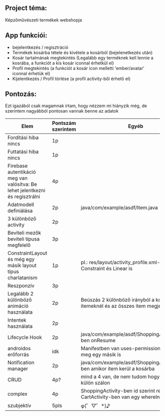 ## Project téma:

Képzőművészeti termékek webshopja

## App funkciói:

* bejelentkezés / regisztráció
* Termékek kosárba tétele és kivétele a kosárból (bejelenetkezés után)
* Kosár tartalmának megtekintés (Legalább egy terméknek kell lennie a kosrába, a funkciót
  a kis kosár iconnal érhetkül el)
* Profil megtekintés (a funkciót a kosár icon melletti 'ember/avatar' iconnal érhetük el)
* Kijelentkezés / Profil törlése (a profil activity-ből érhető el)

## Pontozás:

Ezt igazából csak magamnak írtam, hogy nézzem mi hiányzik még, de szerintem nagyábból pontosan vannak benne az adatok

| Elem                                                                          | Pontszám szerintem | Egyéb                                                                                     |
|-------------------------------------------------------------------------------|--------------------|-------------------------------------------------------------------------------------------|
| Fordítási hiba nincs                                                          | 1p                 |                                                                                           |
| Futtatási hiba nincs                                                          | 1p                 |                                                                                           |
| Firebase autentikáció meg van valósítva: Be lehet jelentkezni és regisztrálni | 4p                 |                                                                                           |
| Adatmodell definiálása                                                        | 2p                 | java/com/example/asdf/Item.java                                                           |
| 3 különböző activity                                                          | 2p                 |                                                                                           |
| Beviteli mezők beviteli típusa megfelelő                                      | 3p                 |                                                                                           |
| ConstraintLayout és még egy másik layout típus charlatanism                   | 1p                 | pl.: res/layout/activity_profile.xml-ben Constraint és Linear is                          |
| Reszponzív                                                                    | 3p                 |                                                                                           |
| Legalább 2 különböző animáció használata                                      | 2p                 | Beúszás 2 különböző irányból a kosárban lévő itemeknél és az összes item megjelenítésénél |
| Intentek használata                                                           | 2p                 |                                                                                           |
| Lifecycle Hook                                                                | 2p                 | java/com/example/asdf/ShoppingActivity.java-ben onResume                                  |
| androidos erőforrás                                                           | idk                | Manifestben van uses-permission INTERNET meg egy másik is                                 |
| Notification manager                                                          | 2p                 | java/com/example/asdf/ShoppingActivity.java-ben amikor item kerül a kosárba               |
| CRUD                                                                          | 4p?                | mind a 4 van, de nem tudom hogy mennyire külön szálon                                     |
| complex                                                                       | 4p                 | ShoppingActivity-ben id szerint rendez és CartActivity-ben van egy whereIn feltétel       |
| szubjektív                                                                    | 5pls               | φ(゜▽゜*)♪                                                                                  |